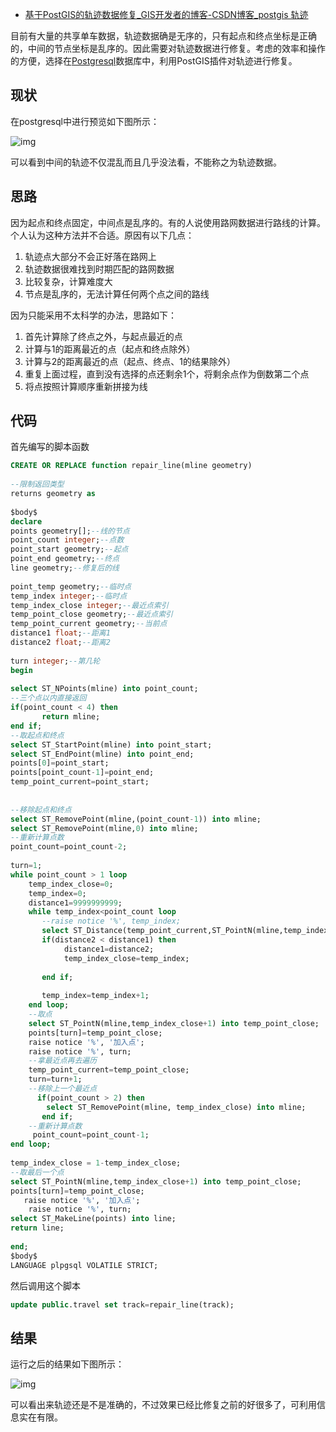 - [基于PostGIS的轨迹数据修复_GIS开发者的博客-CSDN博客_postgis 轨迹](https://blog.csdn.net/GISuuser/article/details/99733230)

目前有大量的共享单车数据，轨迹数据确是无序的，只有起点和终点坐标是正确的，中间的节点坐标是乱序的。因此需要对轨迹数据进行修复。考虑的效率和操作的方便，选择在[Postgresql](https://so.csdn.net/so/search?q=Postgresql&spm=1001.2101.3001.7020)数据库中，利用PostGIS插件对轨迹进行修复。

## 现状

在postgresql中进行预览如下图所示：

![img](https://img-blog.csdnimg.cn/20190819160226655.png?x-oss-process=image/watermark,type_ZmFuZ3poZW5naGVpdGk,shadow_10,text_aHR0cHM6Ly9ibG9nLmNzZG4ubmV0L0dJU3V1c2Vy,size_16,color_FFFFFF,t_70)

可以看到中间的轨迹不仅混乱而且几乎没法看，不能称之为轨迹数据。

## 思路

因为起点和终点固定，中间点是乱序的。有的人说使用路网数据进行路线的计算。个人认为这种方法并不合适。原因有以下几点：

1. 轨迹点大部分不会正好落在路网上
2. 轨迹数据很难找到时期匹配的路网数据
3. 比较复杂，计算难度大
4. 节点是乱序的，无法计算任何两个点之间的路线

因为只能采用不太科学的办法，思路如下：

1. 首先计算除了终点之外，与起点最近的点
2. 计算与1的距离最近的点（起点和终点除外）
3. 计算与2的距离最近的点（起点、终点、1的结果除外）
4. 重复上面过程，直到没有选择的点还剩余1个，将剩余点作为倒数第二个点
5. 将点按照计算顺序重新拼接为线

## 代码

首先编写的脚本函数

```sql
CREATE OR REPLACE function repair_line(mline geometry) 
 
--限制返回类型
returns geometry as 
 
$body$  
declare
points geometry[];--线的节点
point_count integer;--点数
point_start geometry;--起点
point_end geometry;--终点
line geometry;--修复后的线
 
point_temp geometry;--临时点
temp_index integer;--临时点
temp_index_close integer;--最近点索引
temp_point_close geometry;--最近点索引
temp_point_current geometry;--当前点
distance1 float;--距离1
distance2 float;--距离2
 
turn integer;--第几轮
begin
 
select ST_NPoints(mline) into point_count;
--三个点以内直接返回
if(point_count < 4) then 
       return mline;
end if;
--取起点和终点
select ST_StartPoint(mline) into point_start;
select ST_EndPoint(mline) into point_end;
points[0]=point_start;
points[point_count-1]=point_end;
temp_point_current=point_start;
 
 
--移除起点和终点
select ST_RemovePoint(mline,(point_count-1)) into mline;
select ST_RemovePoint(mline,0) into mline;
--重新计算点数
point_count=point_count-2;
 
turn=1;
while point_count > 1 loop
	temp_index_close=0;
	temp_index=0;
	distance1=9999999999;
    while temp_index<point_count loop
       --raise notice '%', temp_index;
       select ST_Distance(temp_point_current,ST_PointN(mline,temp_index+1)) into distance2;
       if(distance2 < distance1) then
			distance1=distance2;									   
            temp_index_close=temp_index;
														
       end if;
    
       temp_index=temp_index+1;
    end loop;
	--取点													
	select ST_PointN(mline,temp_index_close+1) into temp_point_close;
	points[turn]=temp_point_close;
	raise notice '%', '加入点';	
	raise notice '%', turn;												   
	--拿最近点再去遍历													
	temp_point_current=temp_point_close;											   
	turn=turn+1;
	--移除上一个最近点
	  if(point_count > 2) then	
		select ST_RemovePoint(mline, temp_index_close) into mline;																									
       end if;												   
	--重新计算点数
     point_count=point_count-1;													
end loop;
													   
temp_index_close = 1-temp_index_close;													   
--取最后一个点														
select ST_PointN(mline,temp_index_close+1) into temp_point_close;
points[turn]=temp_point_close;
   raise notice '%', '加入点';	
	raise notice '%', turn;															
select ST_MakeLine(points) into line;
return line;
 
end; 
$body$
LANGUAGE plpgsql VOLATILE STRICT;	
```

然后调用这个脚本 

```sql
update public.travel set track=repair_line(track);
```

## 结果

运行之后的结果如下图所示：

![img](https://img-blog.csdnimg.cn/20190819161434129.png?x-oss-process=image/watermark,type_ZmFuZ3poZW5naGVpdGk,shadow_10,text_aHR0cHM6Ly9ibG9nLmNzZG4ubmV0L0dJU3V1c2Vy,size_16,color_FFFFFF,t_70)

可以看出来轨迹还是不是准确的，不过效果已经比修复之前的好很多了，可利用信息实在有限。